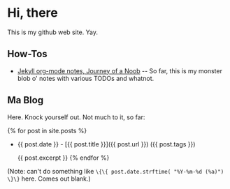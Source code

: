 ---
---


Hi, there
=========

This is my github web site.  Yay.

How-Tos
-------

- [Jekyll org-mode notes, Journey of a Noob](jekyll.html) -- So far, this is my monster blob o'
  notes with various TODOs and whatnot.

Ma Blog
-------

Here.  Knock yourself out.  Not much to it, so far:

{% for post in site.posts %}
   - {{ post.date }} - [{{ post.title }}]({{ post.url }}) ({{ post.tags }})

     {{ post.excerpt }}
{% endfor %}

(Note: can't do something like `\{\{ post.date.strftime( "%Y-%m-%d (%a)") \}\}` here.  Comes out blank.)
